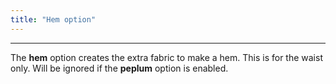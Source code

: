 ```yaml
---
title: "Hem option"
---
```


***

The **hem** option creates the extra fabric to make a hem. This is for the waist only. Will be ignored 
if the **peplum** option is enabled.




